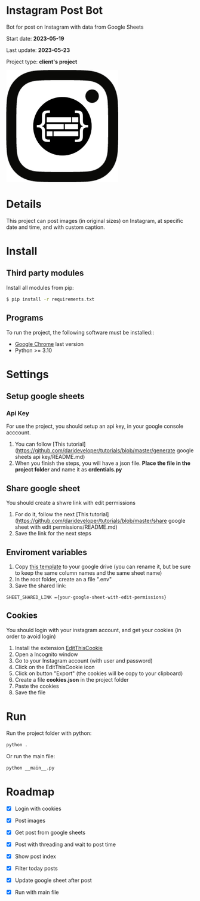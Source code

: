 # Instagram Post Bot

Bot for post on Instagram with data from Google Sheets

Start date: **2023-05-19**

Last update: **2023-05-23**

Project type: **client&#x27;s project**

![Logo](https://github.com/darideveloper/instagram-post-bot/blob/master/logo.png?raw=true)

# Details

This project can post images (in original sizes) on Instagram, at specific date and time, and with custom caption.

# Install

## Third party modules

Install all modules from pip: 

``` bash
$ pip install -r requirements.txt
```

## Programs

To run the project, the following software must be installed:: 

* [Google Chrome](https://www.google.com/intl/es/chrome) last version
* Python &gt;= 3.10

# Settings

## Setup google sheets

### Api Key

For use the project, you should setup an api key, in your google console acccount. 

1. You can follow  [This tutorial](https://github.com/darideveloper/tutorials/blob/master/generate google sheets api key/README.md)
2. When you finish the steps, you will have a json file. **Place the file in the project folder** and name it as **crdentials.py**

## Share google sheet

You should create a shwre link with edit permissions


1. For do it, follow the next [This tutorial](https://github.com/darideveloper/tutorials/blob/master/share google sheet with edit permissions/README.md)
2. Save the link for the next steps

## Enviroment variables

1. Copy [this template](https://docs.google.com/spreadsheets/d/1CDUQe4LM-_koQv9mx1RjHdKM8skL0a_K41y3gE5MjR8/edit?usp=sharing) to your google drive (you can rename it, but be sure to keep the same column names and the same sheet name)
2. In the root folder, create an a file &quot;.env&quot;
3. Save the shared link:
```shell
SHEET_SHARED_LINK ={your-google-sheet-with-edit-permissions}
```

## Cookies

You should login with your instagram account, and get your cookies (in order to avoid login)

1. Install the extension [EditThisCookie](https://chrome.google.com/webstore/detail/editthiscookie/fngmhnnpilhplaeedifhccceomclgfbg?hl=es)
2. Open a Incognito window 
2. Go to your Instagram account (with user and password)
3. Click on the EditThisCookie icon
4. Click on button &quot;Export&quot; (the cookies will be copy to your clipboard)
5. Create a file **cookies.json** in the project folder
6. Paste the cookies
7. Save the file

# Run

Run the project folder with python: 
```sh
python .
```

Or run the main file:
```sh
python __main__.py
```

# Roadmap

* [x] Login with cookies
* [x] Post images
* [x] Get post from google sheets
* [x] Post with threading and wait to post time
* [x] Show post index
* [x] Filter today posts
* [x] Update google sheet after post
* [x] Run with main file

